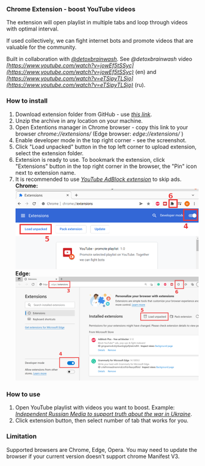 ### Chrome Extension - boost YouTube videos

The extension will open playlist in multiple tabs and loop through videos with optimal interval.

If used collectively, we can fight internet bots and promote videos that are valuable for the community.

Built in collaboration with *[@detoxbrainwash](https://www.youtube.com/c/DetoxBrainwash)*.
See *@detoxbrainwash* video *[https://www.youtube.com/watch?v=jowEf5tSSyc](https://www.youtube.com/watch?v=jowEf5tSSyc)* (en) and *[https://www.youtube.com/watch?v=eTSipyTLSjo](https://www.youtube.com/watch?v=eTSipyTLSjo)* (ru).


### How to install 

1. Download extension folder from GitHub - use *[this link](https://github.com/hattifn4ttar/youtube_promoteplaylist/zipball/master/)*.
2. Unzip the archive in any location on your machine.
3. Open Extentions manager in Chrome browser - copy this link to your browser *chrome://extensions/*
(Edge browser: *edge://extensions/* )
4. Enable developer mode in the top right corner - see the screenshot.
5. Click "Load unpacked" button in the top left corner to upload extension, select the extension folder.
6. Extension is ready to use. To bookmark the extension, click "Extensions" button in the top right corner in the browser, the "Pin" icon next to extension name.
7. It is recommended to use *[YouTube AdBlock extension](https://chrome.google.com/webstore/detail/adblock-for-youtube/cmedhionkhpnakcndndgjdbohmhepckk?hl=en-US)* to skip ads.
<br />**Chrome:**
![alt text](/images/help_ext.png)
**Edge:**
![alt text](/images/help_edge.png)

### How to use

1. Open YouTube playlist with videos you want to boost. Example: 
*[Independent Russian Media to support truth about the war in Ukraine](https://www.youtube.com/playlist?list=PLQxYKug91T31ixyCs81TwIl8wAiD9AZAH)*.
2. Click extension button, then select number of tab that works for you. 

### Limitation

Supported browsers are Chrome, Edge, Opera. You may need to update the browser if your current version doesn't support chrome Manifest V3.


<br />
<br />
<br />
<br />
<br />
<br />
